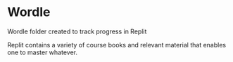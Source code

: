 # Wordle
Wordle folder created to track progress in Replit

Replit contains a variety of course books and relevant material that enables one to master whatever.